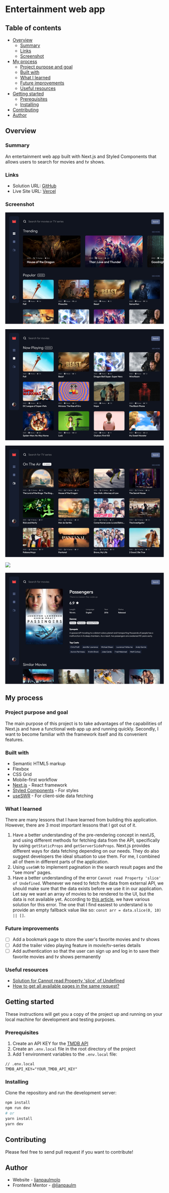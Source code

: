 # Entertainment web app

## Table of contents

- [Overview](#overview)
  - [Summary](#summary)
  - [Links](#links)
  - [Screenshot](#screenshot)
- [My process](#my-process)
  - [Project purpose and goal](#project-purpose-and-goal)
  - [Built with](#built-with)
  - [What I learned](#what-i-learned)
  - [Future improvements](#future-improvements)
  - [Useful resources](#useful-resources)
- [Getting started](#getting-started)
  - [Prerequisites](#prerequisites)
  - [Installing](#installing)
- [Contributing](#contributing)
- [Author](#author)

## Overview

### Summary

An entertainment web app built with Next.js and Styled Components that allows users to search for movies and tv shows.

### Links

- Solution URL: [GitHub](https://github.com/lianpaulm/entertainment-web-app)
- Live Site URL: [Vercel](https://lp-entertainment.vercel.app/)

### Screenshot

![](./public/assets/home.jpg)

![](./public/assets/movies.jpg)

![](./public/assets/tv-series.jpg)

![](./public/assets/search-result.jpg)

![](./public/assets/movie-detail.jpg)

## My process

### Project purpose and goal

The main purpose of this project is to take advantages of the capabilities of Next.js and have a functional web app up and running quickly. Secondly, I want to become familiar with the framework itself and its convenient features.

### Built with

- Semantic HTML5 markup
- Flexbox
- CSS Grid
- Mobile-first workflow
- [Next.js](https://nextjs.org/) - React framework
- [Styled Components](https://styled-components.com/) - For styles
- [useSWR](https://swr.vercel.app/) - For client-side data fetching

### What I learned

There are many lessons that I have learned from building this application. However, there are 3 most important lessons that I got out of it.

1. Have a better understanding of the pre-rendering concept in nextJS, and using different methods for fetching data from the API, specifically by using `getStaticProps` and `getServerSideProps`. Next.js provides different ways for data fetching depending on our needs. They do also suggest developers the ideal situation to use them. For me, I combined all of them in different parts of the application.
2. Using `useSWR` to implement pagination in the search result pages and the "see more" pages.
3. Have a better understanding of the error `Cannot read Property 'slice' of Undefined`. Whenever we need to fetch the data from external API, we should make sure that the data exists before we use it in our application. Let say we want an array of movies to be rendered to the UI, but the data is not available yet. According to [this article](https://bobbyhadz.com/blog/javascript-cannot-read-property-slice-of-undefined), we have various solution for this error. The one that I find easiest to understand is to provide an empty fallback value like so: `const arr = data.slice(0, 10) || []`.

### Future improvements

- [ ] Add a bookmark page to store the user's favorite movies and tv shows
- [ ] Add the trailer video playing feature in movie/tv-series details
- [ ] Add authentication so that the user can sign up and log in to save their favorite movies and tv shows permanently

### Useful resources

- [Solution for Cannot read Property 'slice' of Undefined](https://bobbyhadz.com/blog/javascript-cannot-read-property-slice-of-undefined)
- [How to get all available pages in the same request?](https://www.themoviedb.org/talk/55aa2a76c3a3682d63002fb1?language=en)

## Getting started

These instructions will get you a copy of the project up and running on your local machine for development and testing purposes.

### Prerequisites

1. Create an API KEY for the [TMDB API](https://www.themoviedb.org/documentation/api)
2. Create an `.env.local` file in the root directory of the project
3. Add 1 environment variables to the `.env.local` file:

```env
// .env.local
TMDB_API_KEY="YOUR_TMDB_API_KEY"
```

### Installing

Clone the repository and run the development server:

```bash
npm install
npm run dev
# or
yarn install
yarn dev
```

## Contributing

Please feel free to send pull request if you want to contribute!

## Author

- Website - [lianpaulmolo](https://lianpaulmolo.vercel.app)
- Frontend Mentor - [@lianpaulm](https://www.frontendmentor.io/profile/lianpaulm)
